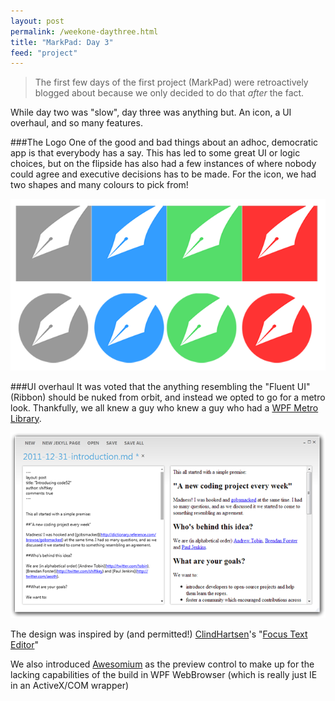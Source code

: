 ```yaml
--- 
layout: post
permalink: /weekone-daythree.html
title: "MarkPad: Day 3"
feed: "project"
---
```


> The first few days of the first project (MarkPad) were retroactively blogged about because we only decided to do that *after* the fact.

While day two was "slow", day three was anything but. An icon, a UI overhaul, and so many features.

###The Logo
One of the good and bad things about an adhoc, democratic app is that everybody has a say. This has led to some great UI or logic choices, but on the flipside has also had a few instances of where nobody could agree and executive decisions has to be made. For the icon, we had two shapes and many colours to pick from!

![](/img/week1-day3-logos.png)

###UI overhaul
It was voted that the anything resembling the "Fluent UI" (Ribbon) should be nuked from orbit, and instead we opted to go for a metro look. Thankfully, we all knew a guy who knew a guy who had a [WPF Metro Library](http://www.theleagueofpaul.com/metro).

![](/img/week1-day3-screenshot.png)

The design was inspired by (and permitted!) [ClindHartsen](https://twitter.com/#!/clindhartsen)'s "[Focus Text Editor](http://clindhartsen.deviantart.com/art/Focus-Text-Editor-176271501)"

We also introduced [Awesomium](http://awesomium.com/) as the preview control to make up for the lacking capabilities of the build in WPF WebBrowser (which is really just IE in an ActiveX/COM wrapper)